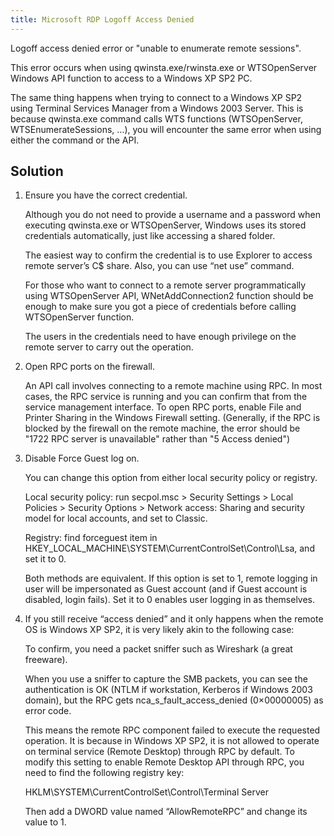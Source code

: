 ```yaml
---
title: Microsoft RDP Logoff Access Denied
---
```

Logoff access denied error or "unable to enumerate remote sessions".  

This error occurs when using qwinsta.exe/rwinsta.exe or WTSOpenServer Windows API function to access to a Windows XP SP2 PC.  

The same thing happens when trying to connect to a Windows XP SP2 using Terminal Services Manager from a Windows 2003 Server. This is because qwinsta.exe command calls WTS functions (WTSOpenServer, WTSEnumerateSessions, …), you will encounter the same error when using either the command or the API.  

## Solution

1. Ensure you have the correct credential.  

    Although you do not need to provide a username and a password when executing qwinsta.exe or WTSOpenServer, Windows uses its stored credentials automatically, just like accessing a shared folder.  

    The easiest way to confirm the credential is to use Explorer to access remote server’s C$ share. Also, you can use “net use” command.  

    For those who want to connect to a remote server programmatically using WTSOpenServer API, WNetAddConnection2 function should be enough to make sure you got a piece of credentials before calling WTSOpenServer function.  

    The users in the credentials need to have enough privilege on the remote server to carry out the operation.  

1. Open RPC ports on the firewall.  

    An API call involves connecting to a remote machine using RPC. In most cases, the RPC service is running and you can confirm that from the service management interface. To open RPC ports, enable File and Printer Sharing in the Windows Firewall setting. (Generally, if the RPC is blocked by the firewall on the remote machine, the error should be "1722 RPC server is unavailable" rather than "5 Access denied")  

1. Disable Force Guest log on.  

    You can change this option from either local security policy or registry.  

    Local security policy: run secpol.msc > Security Settings > Local Policies > Security Options > Network access: Sharing and security model for local accounts, and set to Classic.  

    Registry: find forceguest item in HKEY_LOCAL_MACHINE\SYSTEM\CurrentControlSet\Control\Lsa, and set it to 0.  

    Both methods are equivalent. If this option is set to 1, remote logging in user will be impersonated as Guest account (and if Guest account is disabled, login fails). Set it to 0 enables user logging in as themselves.  

1. If you still receive “access denied” and it only happens when the remote OS is Windows XP SP2, it is very likely akin to the following case:  

    To confirm, you need a packet sniffer such as Wireshark (a great freeware).  

    When you use a sniffer to capture the SMB packets, you can see the authentication is OK (NTLM if workstation, Kerberos if Windows 2003 domain), but the RPC gets nca_s_fault_access_denied (0×00000005) as error code.  

    This means the remote RPC component failed to execute the requested operation. It is because in Windows XP SP2, it is not allowed to operate on terminal service (Remote Desktop) through RPC by default. To modify this setting to enable Remote Desktop API through RPC, you need to find the following registry key:  

    HKLM\SYSTEM\CurrentControlSet\Control\Terminal Server  

    Then add a DWORD value named “AllowRemoteRPC” and change its value to 1.  
